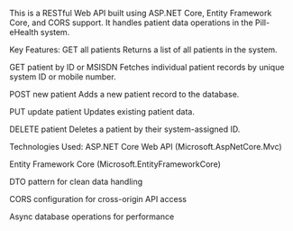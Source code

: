 This is a RESTful Web API built using ASP.NET Core, Entity Framework Core, and CORS support. It handles patient data operations in the Pill-eHealth system.

Key Features:
GET all patients
Returns a list of all patients in the system.

GET patient by ID or MSISDN
Fetches individual patient records by unique system ID or mobile number.

POST new patient
Adds a new patient record to the database.

PUT update patient
Updates existing patient data.

DELETE patient
Deletes a patient by their system-assigned ID.

Technologies Used:
ASP.NET Core Web API (Microsoft.AspNetCore.Mvc)

Entity Framework Core (Microsoft.EntityFrameworkCore)

DTO pattern for clean data handling

CORS configuration for cross-origin API access

Async database operations for performance
